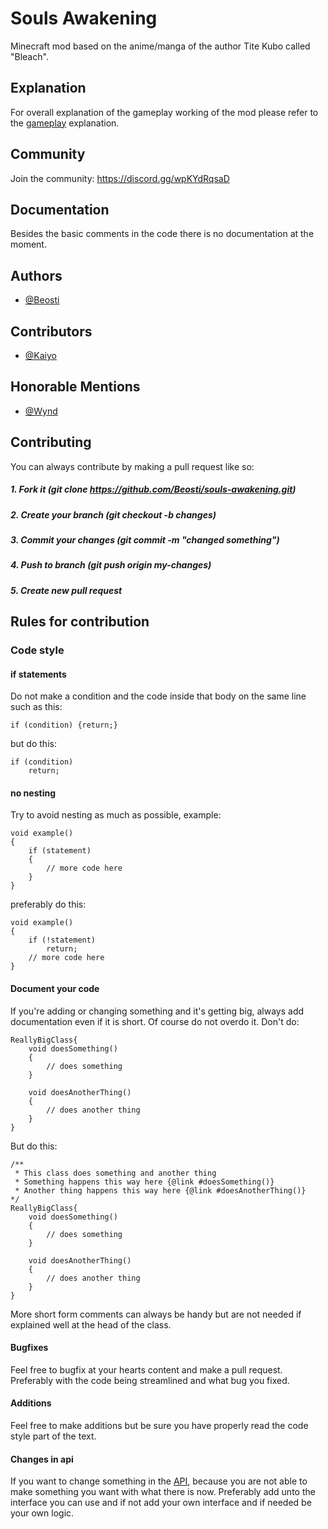 
# Souls Awakening
Minecraft mod based on the anime/manga of the author Tite Kubo called "Bleach".

## Explanation
For overall explanation of the gameplay working of the mod please refer to the [gameplay](./GAMEPLAY.md) explanation.



## Community

Join the community:
https://discord.gg/wpKYdRqsaD
## Documentation


Besides the basic comments in the code there is no documentation at the moment.

## Authors

- [@Beosti](https://github.com/Ziroxis)

## Contributors
- [@Kaiyo]()

## Honorable Mentions
- [@Wynd](https://github.com/Wynd)

## Contributing
You can always contribute by making a pull request like so:
##### 1. Fork it (git clone https://github.com/Beosti/souls-awakening.git)
##### 2. Create your branch (git checkout -b changes)
##### 3. Commit your changes (git commit -m "changed something")
##### 4. Push to branch (git push origin my-changes)
##### 5. Create new pull request
## Rules for contribution


### Code style
#### if statements
Do not make a condition and the code inside that body on the same line such as this:

    if (condition) {return;}
but do this:
    
    if (condition)
        return;
#### no nesting
Try to avoid nesting as much as possible, example:

    void example()
    {
        if (statement)
        {
            // more code here
        }
    }
preferably do this:

    void example()
    {
        if (!statement)
            return;
        // more code here
    }
#### Document your code
If you're adding or changing something and it's getting big, always add documentation even if it is short. Of course do not overdo it. Don't do:

    ReallyBigClass{
        void doesSomething()
        {
            // does something
        }
        
        void doesAnotherThing()
        {
            // does another thing
        }
    }
But do this:

    /**
     * This class does something and another thing
     * Something happens this way here {@link #doesSomething()} 
     * Another thing happens this way here {@link #doesAnotherThing()}
    */
    ReallyBigClass{
        void doesSomething()
        {
            // does something
        }
        
        void doesAnotherThing()
        {
            // does another thing
        }
    }

More short form comments can always be handy but are not needed if explained well at the head of the class.
#### Bugfixes
Feel free to bugfix at your hearts content and make a pull request. Preferably with the code being streamlined and what bug you fixed.
#### Additions
Feel free to make additions but be sure you have properly read the code style part of the text.
#### Changes in api
If you want to change something in the [API](src/main/java/com/yuanno/soulsawakening/ability/api), because you are not able to make something you want with what there is now. Preferably add unto the interface you can use and if not add your own interface and if needed be your own logic. 
